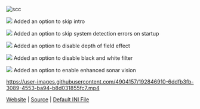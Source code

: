 ![scc](http://thirteenag.github.io/screens/scc/main2.jpg)

![](https://habrastorage.org/webt/d_/eg/ym/d_egymd6w_tem2erocab-e9ikna.png) Added an option to skip intro

![](https://habrastorage.org/webt/d_/eg/ym/d_egymd6w_tem2erocab-e9ikna.png) Added an option to skip system detection errors on startup

![](https://habrastorage.org/webt/d_/eg/ym/d_egymd6w_tem2erocab-e9ikna.png) Added an option to disable depth of field effect

![](https://habrastorage.org/webt/d_/eg/ym/d_egymd6w_tem2erocab-e9ikna.png) Added an option to disable black and white filter

![](https://habrastorage.org/webt/d_/eg/ym/d_egymd6w_tem2erocab-e9ikna.png) Added an option to enable enhanced sonar vision

https://user-images.githubusercontent.com/4904157/192846910-6ddfb3fb-3089-4553-ba94-b8d031855fc7.mp4

[Website](http://thirteenag.github.io/wfp#scc) | [Source](https://github.com/ThirteenAG/WidescreenFixesPack/blob/master/source/SplinterCellConviction.FusionMod/dllmain.cpp) | [Default INI File](https://github.com/ThirteenAG/WidescreenFixesPack/blob/master/data/SplinterCellConviction.FusionMod/src/system/scripts/SplinterCellConviction.FusionMod.ini)